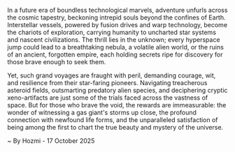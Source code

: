 
In a future era of boundless technological marvels, adventure unfurls across the cosmic tapestry, beckoning intrepid souls beyond the confines of Earth. Interstellar vessels, powered by fusion drives and warp technology, become the chariots of exploration, carrying humanity to uncharted star systems and nascent civilizations. The thrill lies in the unknown; every hyperspace jump could lead to a breathtaking nebula, a volatile alien world, or the ruins of an ancient, forgotten empire, each holding secrets ripe for discovery for those brave enough to seek them.

Yet, such grand voyages are fraught with peril, demanding courage, wit, and resilience from their star-faring pioneers. Navigating treacherous asteroid fields, outsmarting predatory alien species, and deciphering cryptic xeno-artifacts are just some of the trials faced across the vastness of space. But for those who brave the void, the rewards are immeasurable: the wonder of witnessing a gas giant's storms up close, the profound connection with newfound life forms, and the unparalleled satisfaction of being among the first to chart the true beauty and mystery of the universe.

~ By Hozmi - 17 October 2025
